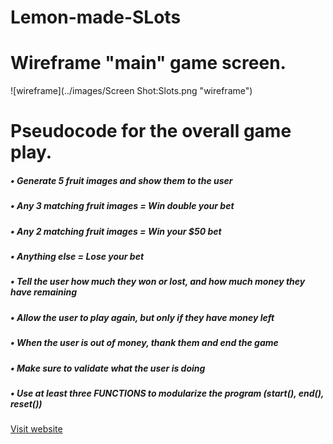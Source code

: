 # Lemon-made-SLots #

# Wireframe "main" game screen. #
  ![wireframe](../images/Screen Shot:Slots.png "wireframe")

# Pseudocode for the overall game play.
##### • Generate 5 fruit images and show them to the user #####
##### • Any 3 matching fruit images = Win double your bet #####
##### • Any 2 matching fruit images = Win your $50 bet #####
##### • Anything else = Lose your bet #####
##### • Tell the user how much they won or lost, and how much money they have remaining #####
##### • Allow the user to play again, but only if they have money left #####
##### • When the user is out of money, thank them and end the game #####
##### • Make sure to validate what the user is doing #####
##### • Use at least three FUNCTIONS to modularize the program (start(), end(), reset()) #####

[Visit website](https://lemonmade1.github.io/Lemon-made-SLots/ "Lemon'made Slots")